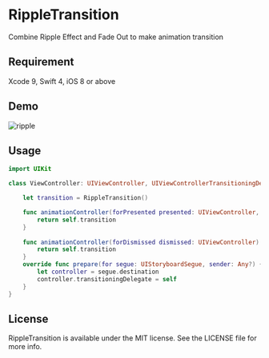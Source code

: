 # RippleTransition

Combine Ripple Effect and Fade Out to make animation transition

## Requirement
Xcode 9, Swift 4, iOS 8 or above

## Demo
![ripple](https://user-images.githubusercontent.com/19208995/33179797-00a78948-d0ae-11e7-82a7-5c977ea61c5d.gif)

## Usage
```swift
import UIKit

class ViewController: UIViewController, UIViewControllerTransitioningDelegate {

    let transition = RippleTransition()

    func animationController(forPresented presented: UIViewController, presenting: UIViewController, source: UIViewController) -> UIViewControllerAnimatedTransitioning? {
        return self.transition
    }
    
    func animationController(forDismissed dismissed: UIViewController) -> UIViewControllerAnimatedTransitioning? {
        return self.transition
    }
    override func prepare(for segue: UIStoryboardSegue, sender: Any?) {
        let controller = segue.destination
        controller.transitioningDelegate = self
    }
}
```
## License

RippleTransition is available under the MIT license. See the LICENSE file for more info.
